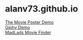 # alanv73.github.io

<div>
  <a href="https://alanv73.github.io/movieposter/">The Movie Poster Demo</a>
</div>
<div>
  <a href="https://alanv73.github.io/giphy/">Giphy Demo</a>
</div>
<div>
  <a href="https://alanv73.github.io/MadLads/">MadLads Movie Finder</a>
<div>
